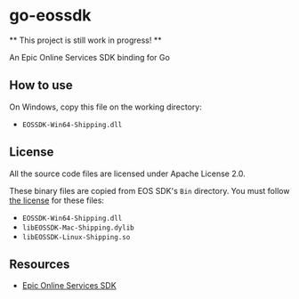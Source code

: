 # go-eossdk

** This project is still work in progress! **

An Epic Online Services SDK binding for Go

## How to use

On Windows, copy this file on the working directory:

 * `EOSSDK-Win64-Shipping.dll`

## License

All the source code files are licensed under Apache License 2.0.

These binary files are copied from EOS SDK's `Bin` directory. You must follow [the license](https://dev.epicgames.com/licensing) for these files:

 * `EOSSDK-Win64-Shipping.dll`
 * `libEOSSDK-Mac-Shipping.dylib`
 * `libEOSSDK-Linux-Shipping.so`

## Resources

 * [Epic Online Services SDK](https://dev.epicgames.com/sdk)
